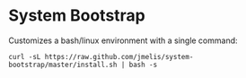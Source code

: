 System Bootstrap
================

Customizes a bash/linux environment with a single command:

    curl -sL https://raw.github.com/jmelis/system-bootstrap/master/install.sh | bash -s
